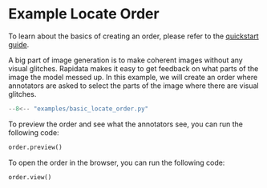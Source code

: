# Example Locate Order

To learn about the basics of creating an order, please refer to the [quickstart guide](../quickstart.md).

A big part of image generation is to make coherent images without any visual glitches. Rapidata makes it easy to get feedback on what parts of the image the model messed up. In this example, we will create an order where annotators are asked to select the parts of the image where there are visual glitches.

```python
--8<-- "examples/basic_locate_order.py"
```

To preview the order and see what the annotators see, you can run the following code:

```python
order.preview()
```

To open the order in the browser, you can run the following code:

```python
order.view()
```
